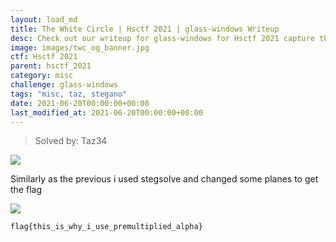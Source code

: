 ```yaml
---
layout: load_md
title: The White Circle | Hsctf 2021 | glass-windows Writeup
desc: Check out our writeup for glass-windows for Hsctf 2021 capture the flag competition.
image: images/twc_og_banner.jpg
ctf: Hsctf 2021
parent: hsctf_2021
category: misc
challenge: glass-windows
tags: "misc, taz, stegano"
date: 2021-06-20T00:00:00+00:00
last_modified_at: 2021-06-20T00:00:00+00:00
---
```



> Solved by: Taz34

![](https://i.imgur.com/fZHFobu.png)

Similarly as the previous i used stegsolve and changed some planes to get the flag

![](https://i.imgur.com/N8L0clK.png)

```
flag{this_is_why_i_use_premultiplied_alpha}
```

